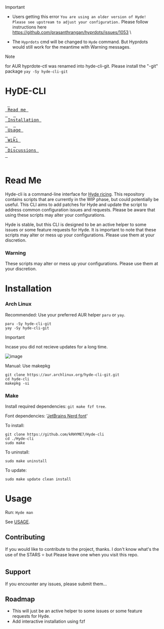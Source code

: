 > [!Important]
> * Users getting this error ``` You are using an older version of Hyde! Please see upstream to adjust your configuration. ```
>  Please follow instructions here https://github.com/prasanthrangan/hyprdots/issues/1053 \
>
> * The ```Hyprdots``` cmd will be changed to ``` Hyde ``` command. But Hyprdots would still work for the meantime with Warning messages.


> [!Note]
> for AUR
> hyprdote-ctl was renamed into hyde-cli-git. Please install the "-git" package
> ``` yay -Sy hyde-cli-git ``` 


# HyDE-CLI

&ensp;[<kbd> <br> Read me <br> </kbd>](#read-me)&ensp;
&ensp;[<kbd> <br> Installation <br> </kbd>](#installation)&ensp;
&ensp;[<kbd> <br> Usage <br> </kbd>](#usage)&ensp;
&ensp;[<kbd> <br> Wiki <br> </kbd>](https://github.com/kRHYME7/Hyde-cli/wiki)&ensp;
&ensp;[<kbd> <br> Discussions <br> </kbd>](https://github.com/kRHYME7/Hyde-cli/discussions)&ensp;
<br><br>
# Read Me

Hyde-cli is a command-line interface for [Hyde ricing](https://github.com/prasanthrangan/hyprdots). This repository contains scripts that are currently in the WIP phase, but could potentially be useful. This CLI aims to add patches for Hyde and update the script to address common configuration issues and requests. Please be aware that using these scripts may alter your configurations.

Hyde is stable, but this CLI is designed to be an active helper to some issues or some feature requests for Hyde. It is important to note that these scripts may alter or mess up your configurations. Please use them at your discretion.

### Warning

These scripts may alter or mess up your configurations. Please use them at your discretion.

# Installation

### Arch Linux

Recommended: Use your preferred AUR helper `paru` or `yay`.
```
paru -Sy hyde-cli-git
yay -Sy hyde-cli-git
```
> [!Important]
> Incase you did not recieve updates for a long time.

![image](https://github.com/kRHYME7/Hyde-cli/assets/53417443/60dd1d75-e38b-4a15-a5f6-2f002fbb4d2a)


Manual: Use makepkg
```
git clone https://aur.archlinux.org/hyde-cli-git.git
cd hyde-cli
makepkg -si
```

### Make

Install required dependencies: `git make fzf tree`.

Font dependencies: '[JetBrains Nerd font](https://github.com/ryanoasis/nerd-fonts)'

To install: 
```
git clone https://github.com/kRHYME7/Hyde-cli
cd ./Hyde-cli
sudo make
```

To uninstall: 
```
sudo make uninstall
```

To update: 
```
sudo make update clean install
```

# Usage

Run: `Hyde man`

 See [USAGE](https://raw.githubusercontent.com/kRHYME7/Hyde-cli/master/USAGE.md).


## Contributing

If you would like to contribute to the project, thanks.
I don't know what's the use of the STARS ⭐ but Please leave one when you visit this repo. 

## Support

If you encounter any issues, please submit them...

## Roadmap

+ This will just be an active helper to some issues or some feature requests for Hyde.
+ Add interactive installation using fzf



